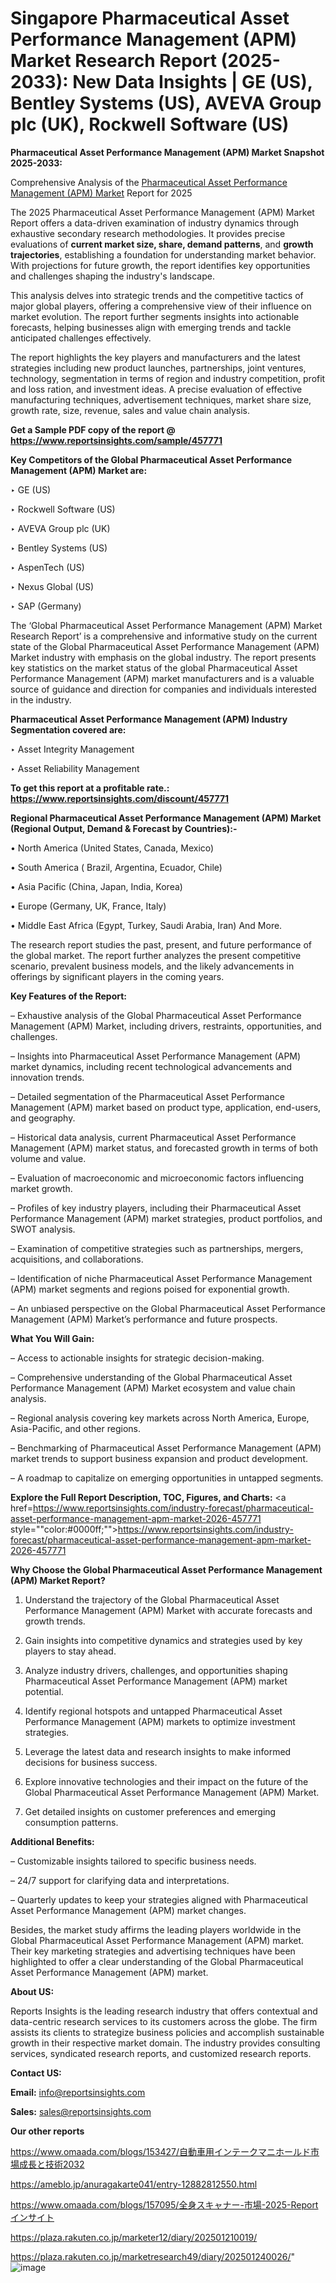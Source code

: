 # Singapore Pharmaceutical Asset Performance Management (APM) Market Research Report (2025-2033): New Data Insights | GE (US), Bentley Systems (US), AVEVA Group plc (UK), Rockwell Software (US)

<strong>Pharmaceutical Asset Performance Management (APM) Market Snapshot 2025-2033:</strong>

Comprehensive Analysis of the <a href=https://www.reportsinsights.com/sample/457771>Pharmaceutical Asset Performance Management (APM) Market</a> Report for 2025

The 2025 Pharmaceutical Asset Performance Management (APM) Market Report offers a data-driven examination of industry dynamics through exhaustive secondary research methodologies. It provides precise evaluations of <strong>current market size, share, demand patterns</strong>, and <strong>growth trajectories</strong>, establishing a foundation for understanding market behavior. With projections for future growth, the report identifies key opportunities and challenges shaping the industry's landscape.

This analysis delves into strategic trends and the competitive tactics of major global players, offering a comprehensive view of their influence on market evolution. The report further segments insights into actionable forecasts, helping businesses align with emerging trends and tackle anticipated challenges effectively.

The report highlights the key players and manufacturers and the latest strategies including new product launches, partnerships, joint ventures, technology, segmentation in terms of region and industry competition, profit and loss ration, and investment ideas. A precise evaluation of effective manufacturing techniques, advertisement techniques, market share size, growth rate, size, revenue, sales and value chain analysis.

<strong>Get a Sample PDF copy of the report @ <a href=https://www.reportsinsights.com/sample/457771 style=color:#0000ff;>https://www.reportsinsights.com/sample/457771</a></strong>

<strong>Key Competitors of the Global Pharmaceutical Asset Performance Management (APM) Market are:</strong>

‣ GE (US)

‣ Rockwell Software (US)

‣ AVEVA Group plc (UK)

‣ Bentley Systems (US)

‣ AspenTech (US)

‣ Nexus Global (US)

‣ SAP (Germany)

The ‘Global Pharmaceutical Asset Performance Management (APM) Market Research Report’ is a comprehensive and informative study on the current state of the Global Pharmaceutical Asset Performance Management (APM) Market industry with emphasis on the global industry. The report presents key statistics on the market status of the global Pharmaceutical Asset Performance Management (APM) market manufacturers and is a valuable source of guidance and direction for companies and individuals interested in the industry.

<strong>Pharmaceutical Asset Performance Management (APM) Industry Segmentation covered are:</strong>

‣ Asset Integrity Management

‣ Asset Reliability Management

<strong>To get this report at a profitable rate.: <a href=https://www.reportsinsights.com/discount/457771 style=color:#0000ff;>https://www.reportsinsights.com/discount/457771</a></strong>

<strong>Regional Pharmaceutical Asset Performance Management (APM) Market (Regional Output, Demand &amp; Forecast by Countries):-</strong>

• North America (United States, Canada, Mexico)

• South America ( Brazil, Argentina, Ecuador, Chile)

• Asia Pacific (China, Japan, India, Korea)

• Europe (Germany, UK, France, Italy)

• Middle East Africa (Egypt, Turkey, Saudi Arabia, Iran) And More.

The research report studies the past, present, and future performance of the global market. The report further analyzes the present competitive scenario, prevalent business models, and the likely advancements in offerings by significant players in the coming years.

<strong>Key Features of the Report:</strong>

– Exhaustive analysis of the Global Pharmaceutical Asset Performance Management (APM) Market, including drivers, restraints, opportunities, and challenges.

– Insights into Pharmaceutical Asset Performance Management (APM) market dynamics, including recent technological advancements and innovation trends.

– Detailed segmentation of the Pharmaceutical Asset Performance Management (APM) market based on product type, application, end-users, and geography.

– Historical data analysis, current Pharmaceutical Asset Performance Management (APM) market status, and forecasted growth in terms of both volume and value.

– Evaluation of macroeconomic and microeconomic factors influencing market growth.

– Profiles of key industry players, including their Pharmaceutical Asset Performance Management (APM) market strategies, product portfolios, and SWOT analysis.

– Examination of competitive strategies such as partnerships, mergers, acquisitions, and collaborations.

– Identification of niche Pharmaceutical Asset Performance Management (APM) market segments and regions poised for exponential growth.

– An unbiased perspective on the Global Pharmaceutical Asset Performance Management (APM) Market’s performance and future prospects.

<strong>What You Will Gain:</strong>

– Access to actionable insights for strategic decision-making.

– Comprehensive understanding of the Global Pharmaceutical Asset Performance Management (APM) Market ecosystem and value chain analysis.

– Regional analysis covering key markets across North America, Europe, Asia-Pacific, and other regions.

– Benchmarking of Pharmaceutical Asset Performance Management (APM) market trends to support business expansion and product development.

– A roadmap to capitalize on emerging opportunities in untapped segments.

<strong>Explore the Full Report Description, TOC, Figures, and Charts:</strong>
<a href=https://www.reportsinsights.com/industry-forecast/pharmaceutical-asset-performance-management-apm-market-2026-457771 style=""color:#0000ff;"">https://www.reportsinsights.com/industry-forecast/pharmaceutical-asset-performance-management-apm-market-2026-457771</a>

<strong>Why Choose the Global Pharmaceutical Asset Performance Management (APM) Market Report?</strong>

1. Understand the trajectory of the Global Pharmaceutical Asset Performance Management (APM) Market with accurate forecasts and growth trends.

2. Gain insights into competitive dynamics and strategies used by key players to stay ahead.

3. Analyze industry drivers, challenges, and opportunities shaping Pharmaceutical Asset Performance Management (APM) market potential.

4. Identify regional hotspots and untapped Pharmaceutical Asset Performance Management (APM) markets to optimize investment strategies.

5. Leverage the latest data and research insights to make informed decisions for business success.

6. Explore innovative technologies and their impact on the future of the Global Pharmaceutical Asset Performance Management (APM) Market.

7. Get detailed insights on customer preferences and emerging consumption patterns.

<strong>Additional Benefits:</strong>

– Customizable insights tailored to specific business needs.

– 24/7 support for clarifying data and interpretations.

– Quarterly updates to keep your strategies aligned with Pharmaceutical Asset Performance Management (APM) market changes.

Besides, the market study affirms the leading players worldwide in the Global Pharmaceutical Asset Performance Management (APM) market. Their key marketing strategies and advertising techniques have been highlighted to offer a clear understanding of the Global Pharmaceutical Asset Performance Management (APM) market.

<strong><strong>About US</strong>:</strong>

Reports Insights is the leading research industry that offers contextual and data-centric research services to its customers across the globe. The firm assists its clients to strategize business policies and accomplish sustainable growth in their respective market domain. The industry provides consulting services, syndicated research reports, and customized research reports.

<strong>Contact US:</strong>

<p class=><b>Email:</b> <a href=mailto:info@reportsinsights.com>info@reportsinsights.com</a></p>
<p class=><b>Sales:</b> <a href=mailto:sales@reportsinsights.com>sales@reportsinsights.com</a></p>

<strong>Our other reports</strong>

<a href=https://www.omaada.com/blogs/153427/自動車用インテークマニホールド市場成長と技術2032>https://www.omaada.com/blogs/153427/自動車用インテークマニホールド市場成長と技術2032</a>

<a href=https://ameblo.jp/anuragakarte041/entry-12882812550.html>https://ameblo.jp/anuragakarte041/entry-12882812550.html</a>

<a href=https://www.omaada.com/blogs/157095/全身スキャナー-市場-2025-Reportインサイト>https://www.omaada.com/blogs/157095/全身スキャナー-市場-2025-Reportインサイト</a>

<a href=https://plaza.rakuten.co.jp/marketer12/diary/202501210019/>https://plaza.rakuten.co.jp/marketer12/diary/202501210019/</a>

<a href=https://plaza.rakuten.co.jp/marketresearch49/diary/202501240026/>https://plaza.rakuten.co.jp/marketresearch49/diary/202501240026/</a>"
![image](https://github.com/user-attachments/assets/f2bf2c2c-3517-4c84-adda-3715e753692c)
